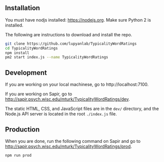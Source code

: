 ## Installation

You must have nodjs installed: https://nodejs.org. Make sure Python 2 is installed.

The following are instructions to download and install the repo.

```sh
git clone https://github.com/lupyanlab/TypicalityWordRatings
cd TypicalityWordRatings
npm install
pm2 start index.js --name TypicalityWordRatings
```

## Development

If you are working on your local machinese, go to http://localhost:7100.

If you are working on Sapir, go to http://sapir.psych.wisc.edu/mturk/TypicalityWordRatings/dev.

The static HTML, CSS, and JavaScript files are in the `dev/` directory, and the Node.js API server is located in the root `./index.js` file.

## Production

When you are done, run the following command on Sapir and go to http://sapir.psych.wisc.edu/mturk/TypicalityWordRatings/prod.

```sh
npm run prod
```

